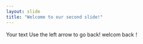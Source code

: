```yaml
---
layout: slide
title: "Welcome to our second slide!"
---
```

Your text
Use the left arrow to go back!
welcom back！
